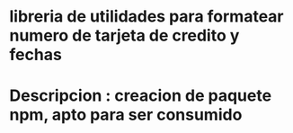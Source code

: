 # libreria de utilidades para formatear numero de tarjeta de credito y fechas 

# Descripcion : creacion de paquete npm, apto para ser consumido
